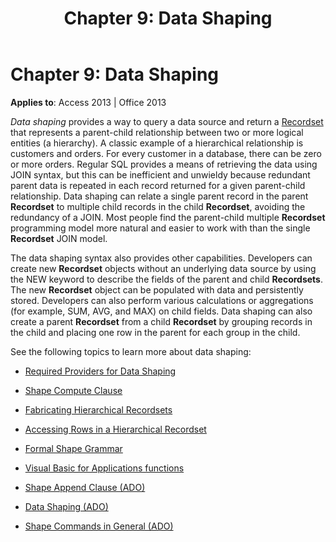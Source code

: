 ﻿---
title: 'Chapter 9: Data Shaping'
TOCTitle: 'Chapter 9: Data Shaping'
ms:assetid: f66a319f-1b3d-c4a3-50b3-af1a47540832
ms:mtpsurl: https://msdn.microsoft.com/library/JJ250253(v=office.15)
ms:contentKeyID: 48548739
ms.date: 09/18/2015
mtps_version: v=office.15
---

# Chapter 9: Data Shaping


**Applies to**: Access 2013 | Office 2013

*Data shaping* provides a way to query a data source and return a [Recordset](recordset-object-ado.md) that represents a parent-child relationship between two or more logical entities (a hierarchy). A classic example of a hierarchical relationship is customers and orders. For every customer in a database, there can be zero or more orders. Regular SQL provides a means of retrieving the data using JOIN syntax, but this can be inefficient and unwieldy because redundant parent data is repeated in each record returned for a given parent-child relationship. Data shaping can relate a single parent record in the parent **Recordset** to multiple child records in the child **Recordset**, avoiding the redundancy of a JOIN. Most people find the parent-child multiple **Recordset** programming model more natural and easier to work with than the single **Recordset** JOIN model.

The data shaping syntax also provides other capabilities. Developers can create new **Recordset** objects without an underlying data source by using the NEW keyword to describe the fields of the parent and child **Recordsets**. The new **Recordset** object can be populated with data and persistently stored. Developers can also perform various calculations or aggregations (for example, SUM, AVG, and MAX) on child fields. Data shaping can also create a parent **Recordset** from a child **Recordset** by grouping records in the child and placing one row in the parent for each group in the child.

See the following topics to learn more about data shaping:

- [Required Providers for Data Shaping](required-providers-for-data-shaping.md)

- [Shape Compute Clause](shape-compute-clause.md)

- [Fabricating Hierarchical Recordsets](fabricating-hierarchical-recordsets.md)

- [Accessing Rows in a Hierarchical Recordset](accessing-rows-in-a-hierarchical-recordset.md)

- [Formal Shape Grammar](formal-shape-grammar.md)

- [Visual Basic for Applications functions](visual-basic-for-applications-functions.md)

- [Shape Append Clause (ADO)](shape-append-clause.md)

- [Data Shaping (ADO)](data-shaping.md)

- [Shape Commands in General (ADO)](shape-commands-in-general.md)


